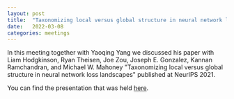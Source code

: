 ```yaml
---
layout: post
title:  "Taxonomizing local versus global structure in neural network loss landscapes"
date:   2022-03-08
categories: meetings
---
```


In this meeting together with Yaoqing Yang we discussed his paper with Liam Hodgkinson, Ryan Theisen, Joe Zou,
Joseph E. Gonzalez, Kannan Ramchandran, and Michael W. Mahoney "Taxonomizing local versus global structure
in neural network loss landscapes" published at NeurIPS 2021.

You can find the presentation that was held [here](https://drive.google.com/file/d/1UYuDcX8luVH8jL7oKrZUjBODOXO1ZFHv/view?usp=share_link).